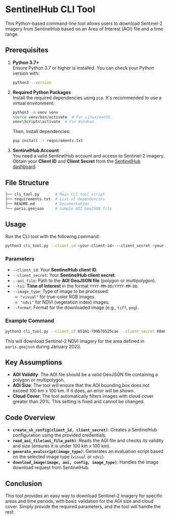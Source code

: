 # SentinelHub CLI Tool

This Python-based command-line tool allows users to download Sentinel-2 imagery from SentinelHub based on an Area of Interest (AOI) file and a time range.

## Prerequisites

1. **Python 3.7+**  
   Ensure Python 3.7 or higher is installed. You can check your Python version with:
   ```bash
   python3 --version
   ```

2. **Required Python Packages**  
   Install the required dependencies using `pip`. It's recommended to use a virtual environment:
   ```bash
   python3 -m venv venv
   source venv/bin/activate  # For Linux/macOS
   venv\Scripts\activate  # For Windows
   ```

   Then, install dependencies:
   ```bash
   pip install -r requirements.txt
   ```

3. **SentinelHub Account**  
   You need a valid SentinelHub account and access to Sentinel-2 imagery. Obtain your **Client ID** and **Client Secret** from the [SentinelHub dashboard](https://www.sentinel-hub.com/).

## File Structure

```bash
├── cli_tool.py       # Main CLI tool script
├── requirements.txt  # List of dependencies
├── README.md         # Documentation
└── paris.geojson     # Sample AOI GeoJSON file
```

## Usage

Run the CLI tool with the following command:

```bash
python3 cli_tool.py --client_id <your-client-id> --client_secret <your-client-secret> --aoi_file <path-to-aoi-geojson> --toi "<start-date>/<end-date>" --image_type "<image-type>" --format <image-format>
```

### Parameters

- `--client_id`: Your **SentinelHub client ID**.
- `--client_secret`: Your **SentinelHub client secret**.
- `--aoi_file`: Path to the **AOI GeoJSON file** (polygon or multipolygon).
- `--toi`: **Time of Interest** in the format `YYYY-MM-DD/YYYY-MM-DD`.
- `--image_type`: Type of image to be processed:
    - `"visual"` for true-color RGB images.
    - `"ndvi"` for NDVI (vegetation index) images.
- `--format`: Format for the downloaded image (e.g., `tiff`, `png`).

### Example Command

```bash
python3 cli_tool.py --client_id 85101-709b70525cae --client_secret K6mGeAEpCPNA --aoi_file paris.geojson --toi "2023-01-01/2023-02-01" --image_type "ndvi" --format "tiff"
```

This will download Sentinel-2 NDVI imagery for the area defined in `paris.geojson` during January 2023.

## Key Assumptions

- **AOI Validity**: The AOI file should be a valid GeoJSON file containing a polygon or multipolygon.
- **AOI Size**: The tool will ensure that the AOI bounding box does not exceed 100 km x 100 km. If it does, an error will be shown.
- **Cloud Cover**: The tool automatically filters images with cloud cover greater than 20%. This setting is fixed and cannot be changed.

## Code Overview

- **`create_sh_config(client_id, client_secret)`**: Creates a SentinelHub configuration using the provided credentials.
- **`read_aoi_file(aoi_file_path)`**: Reads the AOI file and checks its validity and size (ensures it is under 100 km x 100 km).
- **`generate_evalscript(image_type)`**: Generates an evaluation script based on the selected image type (`visual` or `ndvi`).
- **`download_image(image, aoi, config, image_type)`**: Handles the image download request from SentinelHub.

## Conclusion

This tool provides an easy way to download Sentinel-2 imagery for specific areas and time periods, with basic validation for the AOI size and cloud cover. Simply provide the required parameters, and the tool will handle the rest.
